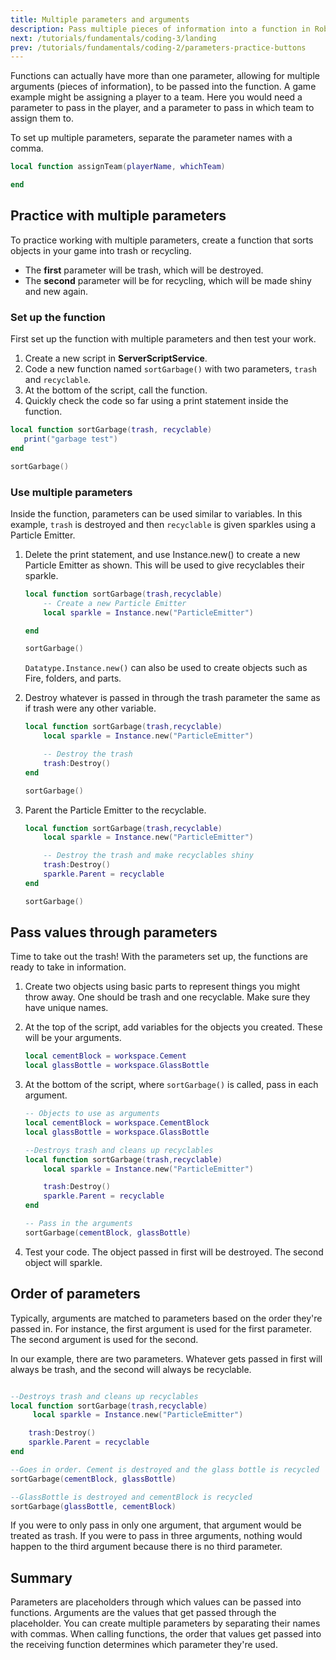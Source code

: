 ```yaml
---
title: Multiple parameters and arguments
description: Pass multiple pieces of information into a function in Roblox Lua using arguments and parameters.
next: /tutorials/fundamentals/coding-3/landing
prev: /tutorials/fundamentals/coding-2/parameters-practice-buttons
---
```


Functions can actually have more than one parameter, allowing for multiple arguments (pieces of information), to be passed into the function. A game example might be assigning a player to a team. Here you would need a parameter to pass in the player, and a parameter to pass in which team to assign them to.

To set up multiple parameters, separate the parameter names with a comma.

```lua
local function assignTeam(playerName, whichTeam)

end
```

## Practice with multiple parameters

To practice working with multiple parameters, create a function that sorts objects in your game into trash or recycling.

- The **first** parameter will be trash, which will be destroyed.
- The **second** parameter will be for recycling, which will be made shiny and new again.

### Set up the function

First set up the function with multiple parameters and then test your work.

1. Create a new script in **ServerScriptService**.
2. Code a new function named `sortGarbage()` with two parameters, `trash` and `recyclable`.
3. At the bottom of the script, call the function.
4. Quickly check the code so far using a print statement inside the function.

```lua
local function sortGarbage(trash, recyclable)
   print("garbage test")
end

sortGarbage()
```

### Use multiple parameters

Inside the function, parameters can be used similar to variables. In this example, `trash` is destroyed and then `recyclable` is given sparkles using a Particle Emitter.

1. Delete the print statement, and use Instance.new() to create a new Particle Emitter as shown. This will be used to give recyclables their sparkle.

   ```lua
   local function sortGarbage(trash,recyclable)
       -- Create a new Particle Emitter
       local sparkle = Instance.new("ParticleEmitter")

   end

   sortGarbage()
   ```

   <Alert severity="success">

   `Datatype.Instance.new()` can also be used to create objects such as Fire, folders, and parts.

   </Alert>

2. Destroy whatever is passed in through the trash parameter the same as if trash were any other variable.

   ```lua
   local function sortGarbage(trash,recyclable)
       local sparkle = Instance.new("ParticleEmitter")

       -- Destroy the trash
       trash:Destroy()
   end

   sortGarbage()
   ```

3. Parent the Particle Emitter to the recyclable.

   ```lua
   local function sortGarbage(trash,recyclable)
       local sparkle = Instance.new("ParticleEmitter")

       -- Destroy the trash and make recyclables shiny
       trash:Destroy()
       sparkle.Parent = recyclable
   end

   sortGarbage()
   ```

## Pass values through parameters

Time to take out the trash! With the parameters set up, the functions are ready to take in information.

1. Create two objects using basic parts to represent things you might throw away. One should be trash and one recyclable. Make sure they have unique names.

2. At the top of the script, add variables for the objects you created. These will be your arguments.

   ```lua
   local cementBlock = workspace.Cement
   local glassBottle = workspace.GlassBottle
   ```

3. At the bottom of the script, where `sortGarbage()` is called, pass in each argument.

   ```lua
   -- Objects to use as arguments
   local cementBlock = workspace.CementBlock
   local glassBottle = workspace.GlassBottle

   --Destroys trash and cleans up recyclables
   local function sortGarbage(trash,recyclable)
       local sparkle = Instance.new("ParticleEmitter")

       trash:Destroy()
       sparkle.Parent = recyclable
   end

   -- Pass in the arguments
   sortGarbage(cementBlock, glassBottle)

   ```

4. Test your code. The object passed in first will be destroyed. The second object will sparkle.

## Order of parameters

Typically, arguments are matched to parameters based on the order they're passed in. For instance, the first argument is used for the first parameter. The second argument is used for the second.

In our example, there are two parameters. Whatever gets passed in first will always be trash, and the second will always be recyclable.

```lua

--Destroys trash and cleans up recyclables
local function sortGarbage(trash,recyclable)
     local sparkle = Instance.new("ParticleEmitter")

    trash:Destroy()
    sparkle.Parent = recyclable
end

--Goes in order. Cement is destroyed and the glass bottle is recycled
sortGarbage(cementBlock, glassBottle)

--GlassBottle is destroyed and cementBlock is recycled
sortGarbage(glassBottle, cementBlock)
```

If you were to only pass in only one argument, that argument would be treated as trash. If you were to pass in three arguments, nothing would happen to the third argument because there is no third parameter.

## Summary

Parameters are placeholders through which values can be passed into functions. Arguments are the values that get passed through the placeholder. You can create multiple parameters by separating their names with commas. When calling functions, the order that values get passed into the receiving function determines which parameter they're used.
